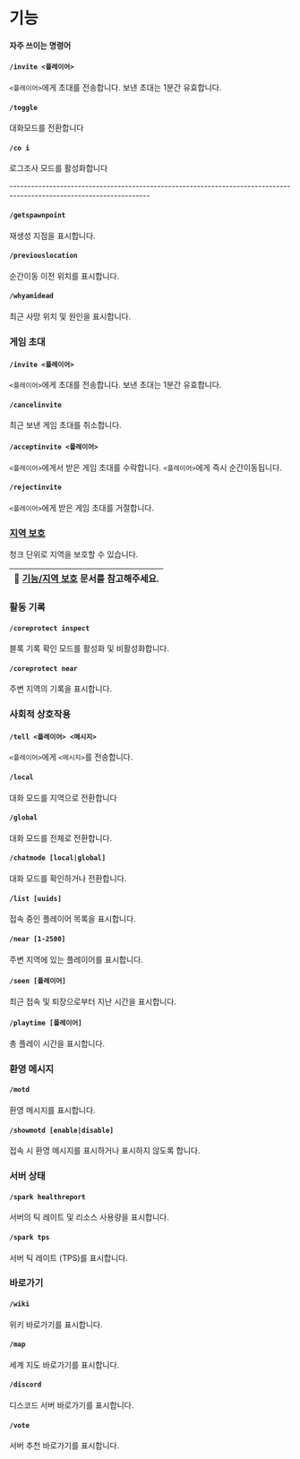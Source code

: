 # 기능

#### 자주 쓰이는 명령어

#### `/invite <플레이어>`

`<플레이어>`에게 초대를 전송합니다. 보낸 초대는 1분간 유효합니다.

#### `/toggle`

대화모드를 전환합니다

#### `/co i`

로그조사 모드를 활성화합니다

\---------------------------------------------------------------------------------------------------------------------

#### `/getspawnpoint`

재생성 지점을 표시합니다.

#### `/previouslocation`

순간이동 이전 위치를 표시합니다.

#### `/whyamidead`

최근 사망 위치 및 원인을 표시합니다.

### 게임 초대

#### `/invite <플레이어>`

`<플레이어>`에게 초대를 전송합니다. 보낸 초대는 1분간 유효합니다.

#### `/cancelinvite`

최근 보낸 게임 초대를 취소합니다.

#### `/acceptinvite <플레이어>`

`<플레이어>`에게서 받은 게임 초대를 수락합니다. `<플레이어>`에게 즉시 순간이동됩니다.

#### `/rejectinvite`

`<플레이어>`에게 받은 게임 초대를 거절합니다.

### [지역 보호](claimchunk.md)

청크 단위로 지역을 보호할 수 있습니다.

| 📒 [기능/지역 보호](claimchunk.md) 문서를 참고해주세요. |
| ---------------------------------------- |

### 활동 기록

#### `/coreprotect inspect`

블록 기록 확인 모드를 활성화 및 비활성화합니다.

#### `/coreprotect near`

주변 지역의 기록을 표시합니다.

### 사회적 상호작용

#### `/tell <플레이어> <메시지>`

`<플레이어>`에게 `<메시지>`를 전송합니다.

#### `/local`

대화 모드를 지역으로 전환합니다

#### `/global`

대화 모드를 전체로 전환합니다.

#### `/chatmode [local|global]`

대화 모드를 확인하거나 전환합니다.

#### `/list [uuids]`

접속 중인 플레이어 목록을 표시합니다.

#### `/near [1-2500]`

주변 지역에 있는 플레이어를 표시합니다.

#### `/seen [플레이어]`

최근 접속 및 퇴장으로부터 지난 시간을 표시합니다.

#### `/playtime [플레이어]`

총 플레이 시간을 표시합니다.

### 환영 메시지

#### `/motd`

환영 메시지를 표시합니다.

#### `/showmotd [enable|disable]`

접속 시 환영 메시지를 표시하거나 표시하지 않도록 합니다.

### 서버 상태

#### `/spark healthreport`

서버의 틱 레이트 및 리소스 사용량을 표시합니다.

#### `/spark tps`

서버 틱 레이트 (TPS)를 표시합니다.

### 바로가기

#### `/wiki`

위키 바로가기를 표시합니다.

#### `/map`

세계 지도 바로가기를 표시합니다.

#### `/discord`

디스코드 서버 바로가기를 표시합니다.

#### `/vote`

서버 추천 바로가기를 표시합니다.
